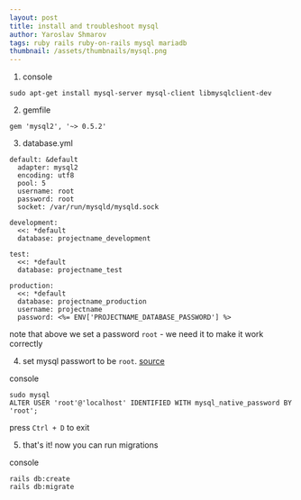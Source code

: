 ```yaml
---
layout: post
title: install and troubleshoot mysql
author: Yaroslav Shmarov
tags: ruby rails ruby-on-rails mysql mariadb
thumbnail: /assets/thumbnails/mysql.png
---
```


1. console
```
sudo apt-get install mysql-server mysql-client libmysqlclient-dev
```

2. gemfile
```
gem 'mysql2', '~> 0.5.2'
```

3. database.yml
```
default: &default
  adapter: mysql2
  encoding: utf8
  pool: 5
  username: root
  password: root
  socket: /var/run/mysqld/mysqld.sock

development:
  <<: *default
  database: projectname_development

test:
  <<: *default
  database: projectname_test

production:
  <<: *default
  database: projectname_production
  username: projectname
  password: <%= ENV['PROJECTNAME_DATABASE_PASSWORD'] %>
```

note that above we set a password `root` - we need it to make it work correctly

4. set mysql passwort to be `root`. [source](https://stackoverflow.com/questions/41645309/mysql-error-access-denied-for-user-rootlocalhost)

console
```
sudo mysql
ALTER USER 'root'@'localhost' IDENTIFIED WITH mysql_native_password BY 'root';
```

press `Ctrl + D` to exit

5. that's it! now you can run migrations

console
```
rails db:create
rails db:migrate
```
